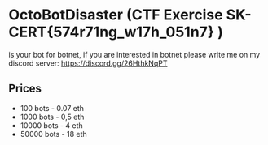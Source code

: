 # OctoBotDisaster (CTF Exercise SK-CERT{574r71ng\_w17h\_051n7} )

is your bot for botnet, if you are interested in botnet please write me on my discord server: https://discord.gg/26HthkNqPT

## Prices

- 100 bots - 0.07 eth
- 1000 bots - 0,5 eth
- 10000 bots - 4 eth
- 50000 bots - 18 eth
